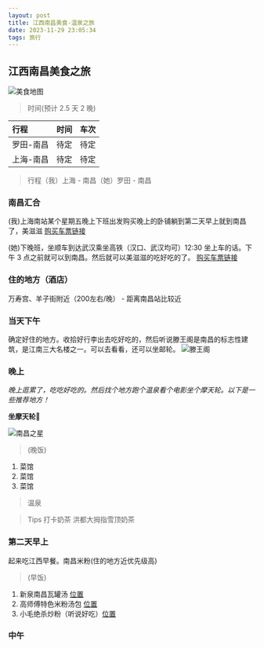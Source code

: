 ```yaml
---
layout: post
title: 江西南昌美食-温泉之旅
date: 2023-11-29 23:05:34
tags: 旅行
---
```


## 江西南昌美食之旅

![美食地图](https://www.artisan.com.tw/Zupload/004718/005539/00059531.jpg)

> 时间(预计 2.5 天 2 晚)

|      行程       |  时间   | 车次 |
| :------------- | :-----: | :--: |
| 罗田-南昌 | 待定 | 待定
| 上海-南昌 | 待定 | 待定

> 行程（我）上海 - 南昌（她）罗田 - 南昌

### 南昌汇合

(我)上海南站某个星期五晚上下班出发购买晚上的卧铺躺到第二天早上就到南昌了，美滋滋
[购买车票链接](https://kyfw.12306.cn/otn/leftTicket/init?linktypeid=dc&fs=%E4%B8%8A%E6%B5%B7,SHH&ts=%E5%8D%97%E6%98%8C,NCG&date=2023-12-08&flag=N,N,Y)

(她)下晚班，坐顺车到达武汉乘坐高铁（汉口、武汉均可）12:30 坐上车的话。下午 3 点之前就可以到南昌。然后就可以美滋滋的吃好吃的了。
[购买车票链接](https://kyfw.12306.cn/otn/leftTicket/init?linktypeid=dc&fs=%E6%AD%A6%E6%B1%89,WHN&ts=%E5%8D%97%E6%98%8C,NCG&date=2023-12-22&flag=N,N,Y)

### 住的地方（酒店）

万寿宫、羊子街附近（200左右/晚） - 距离南昌站比较近

### 当天下午

确定好住的地方。收拾好行李出去吃好吃的，然后听说滕王阁是南昌的标志性建筑，是江南三大名楼之一。可以去看看，还可以坐邮轮。
![滕王阁](https://m.tuniucdn.com/fb2/t1/G2/M00/2A/6B/Cii-T1ekXKWIfTbPAA-taQkLrhcAAAzRwJNstIAD62B323_w755_h0_c0_t0.jpg)

### 晚上

*晚上逛累了，吃吃好吃的。然后找个地方跑个温泉看个电影坐个摩天轮。以下是一些推荐地方！*

**坐摩天轮🎡**

![南昌之星](https://s2.loli.net/2023/12/11/mvsOV9XyMHfU82j.jpg)

> (晚饭)
1. 菜馆
2. 菜馆
3. 菜馆

> 温泉

> Tips 打卡奶茶 洪都大拇指雪顶奶茶

### 第二天早上

起来吃江西早餐。南昌米粉(住的地方近优先级高)
> (早饭)
1. 新泉南昌瓦罐汤 [位置](https://surl.amap.com/lJrIaz51hf6z)
2. 高师傅特色米粉汤包 [位置](https://surl.amap.com/1rWnT5c9g9m)
3. 小毛绝杀炒粉（听说好吃）[位置](https://surl.amap.com/lP1N9yfRbfW)


### 中午



